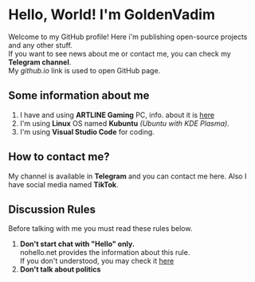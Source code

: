 # Hello, World! I'm GoldenVadim
Welcome to my GitHub profile! Here i'm publishing open-source projects and any other stuff.  
If you want to see news about me or contact me, you can check my **Telegram channel**.  
My *github.io* link is used to open GitHub page.
## Some information about me
1. I have and using **ARTLINE Gaming** PC, info. about it is [here](https://hard.rozetka.com.ua/artline_x64v12/p351145518/)
3. I'm using **Linux** OS named **Kubuntu** *(Ubuntu with KDE Plasma)*.
4. I'm using **Visual Studio Code** for coding.
## How to contact me?
My channel is available in **Telegram** and you can contact me here.
Also I have social media named **TikTok**.
## Discussion Rules
Before talking with me you must read these rules below.
1. **Don't start chat with "Hello" only.**  
   nohello.net provides the information about this rule.  
   If you don't understood, you may check it [here](https://www.nohello.net/)
2. **Don't talk about politics**
